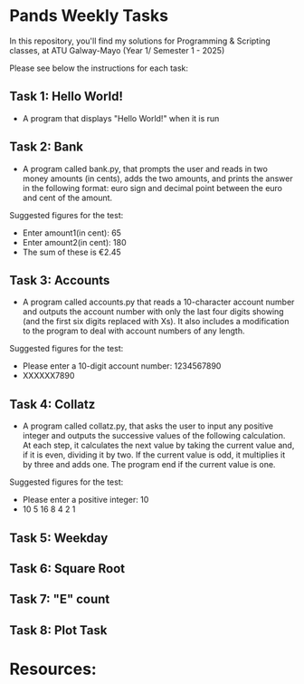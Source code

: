 # Pands Weekly Tasks

In this repository, you'll find my solutions for Programming & Scripting classes, at ATU Galway-Mayo (Year 1/ Semester 1 - 2025)

Please see below the instructions for each task:

## Task 1: Hello World! 
 - A program that displays "Hello World!" when it is run

## Task 2: Bank
 - A program called bank.py, that prompts the user and reads in two money amounts (in cents), adds the two amounts, and prints the answer in the following format: euro sign and decimal point between the euro and cent of the amount.
   
Suggested figures for the test: 
  - Enter amount1(in cent): 65
  - Enter amount2(in cent): 180
  - The sum of these is €2.45

## Task 3: Accounts
 - A program called accounts.py that reads a 10-character account number and outputs the account number with only the last four digits showing (and the first six digits replaced with Xs). It also includes a modification to the program to deal with account numbers of any length.

Suggested figures for the test: 
- Please enter a 10-digit account number: 1234567890
- XXXXXX7890

## Task 4: Collatz
 - A program called collatz.py, that asks the user to input any positive integer and outputs the successive values of the following calculation. At each step, it calculates the next value by taking the current value and, if it is even, dividing it by two. If the current value is odd, it multiplies it by three and adds one. The program end if the current value is one.

Suggested figures for the test:
- Please enter a positive integer: 10
- 10 5 16 8 4 2 1

## Task 5: Weekday
## Task 6: Square Root
## Task 7: "E" count
## Task 8: Plot Task

# Resources: 


